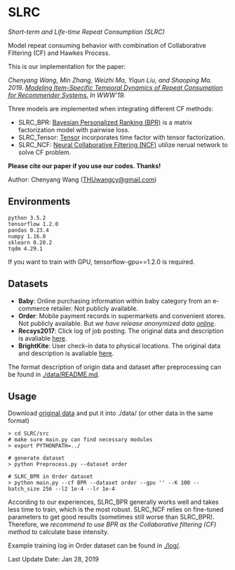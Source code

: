 # SLRC
*Short-term and Life-time Repeat Consumption (SLRC)*     

Model repeat consuming behavior with combination of Collaborative Filtering (CF) and Hawkes Process.



This is our implementation for the paper:

*Chenyang Wang, Min Zhang, Weizhi Ma, Yiqun Liu, and Shaoping Ma. 2019. [Modeling Item-Specific Temporal Dynamics of Repeat Consumption for Recommender Systems.](https://github.com/THUwangcy/SLRC) 
In WWW'19.*

Three models are implemented when integrating different CF methods:

- SLRC_BPR: [Bayesian Personalized Ranking (BPR)](https://dl.acm.org/citation.cfm?id=1795167) is a matrix factorization model with pairwise loss.
- SLRC_Tensor: [Tensor](https://dl.acm.org/citation.cfm?id=1864727) incorporates time factor with tensor factorization.
- SLRC_NCF: [Neural Collaborative Filtering (NCF)](https://dl.acm.org/citation.cfm?id=3052569) utilize nerual network to solve CF problem.

**Please cite our paper if you use our codes. Thanks!**

Author: Chenyang Wang (THUwangcy@gmail.com)



## Environments

```
python 3.5.2
tensorflow 1.2.0
pandas 0.23.4
numpy 1.16.0
sklearn 0.20.2
tqdm 4.29.1
```

If you want to train with GPU, tensorflow-gpu==1.2.0 is required.



## Datasets

- **Baby**: Online purchasing information within baby category from an e-commerce retailer. Not publicly available.
- **Order**: Mobile payment records in supermarkets and convenient stores. Not publicly available. But *we have release anonymized data [online](https://drive.google.com/drive/folders/1ZDjnC2L0pWpdqd5TNXMICaB_GOsZXTI8?usp=sharing)*.
- **Recsys2017**: Click log of job posting. The original data and description is avaliable [here](http://www.recsyschallenge.com/2017/).
- **BrightKite**: User check-in data to physical locations. The original data and description is avaliable [here](http://snap.stanford.edu/data/loc-brightkite.html).

The format description of origin data and dataset after preprocessing can be found in  [./data/README.md](https://github.com/THUwangcy/SLRC/data/READEME.md).



## Usage		

Download [original data](https://drive.google.com/drive/folders/1ZDjnC2L0pWpdqd5TNXMICaB_GOsZXTI8?usp=sharing) and put it into ./data/ (or other data in the same format)

```
> cd SLRC/src
# make sure main.py can find necessary modules
> export PYTHONPATH=../

# generate dataset
> python Preprocess.py --dataset order

# SLRC_BPR in Order dataset
> python main.py --cf BPR --dataset order --gpu '' --K 100 --batch_size 256 --l2 1e-4 --lr 1e-4
```

According to our experiences, SLRC_BPR generally works well and takes less time to train, which is the most robust. SLRC_NCF relies on fine-tuned parameters to get good results (sometimes still worse than SLRC_BPR). Therefore, we *recommend to use BPR as the Collaborative filtering (CF) method* to calculate base intensity.

Example training log in Order dataset can be found in [./log/](https://github.com/THUwangcy/SLRC/log/).



Last Update Date: Jan 28, 2019
